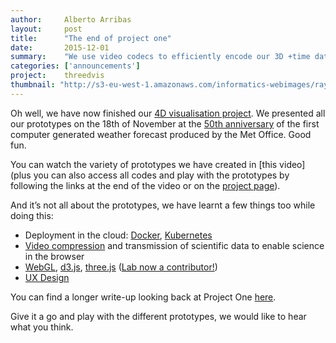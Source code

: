 ```yaml
---
author:     Alberto Arribas
layout:     post
title:      "The end of project one"
date:       2015-12-01
summary:    "We use video codecs to efficiently encode our 3D +time data"
categories: ['announcements']
project:    threedvis
thumbnail: "http://s3-eu-west-1.amazonaws.com/informatics-webimages/rays.jpg"
---
```


Oh well, we have now finished our [4D visualisation project](http://www.informaticslab.co.uk/projects/three-d-vis.html). We presented all our prototypes on the 18th of November at the [50th anniversary](http://www.metoffice.gov.uk/research/modelling-systems/unified-model/weather-forecasting/nwpfifty) of the first computer generated weather forecast produced by the Met Office. Good fun.

You can watch the variety of prototypes we have created in [this video] (plus you can also access all codes and play with the prototypes by following the links at the end of the video or on the [project page]()).

And it’s not all about the prototypes, we have learnt a few things too while doing this:

* Deployment in the cloud: [Docker](http://www.informaticslab.co.uk/lab-school/2015/06/24/lab-school-docker.html), [Kubernetes](http://www.informaticslab.co.uk/infrastructure/2015/10/01/building-with-kubernetes.html)
* [Video compression](http://www.informaticslab.co.uk/technical/2015/10/05/data-encoding.html) and transmission of scientific data to enable science in the browser
* [WebGL](http://www.webgl.com/), [d3.js](http://d3js.org/), [three.js](http://threejs.org/) ([Lab now a contributor!](https://github.com/mrdoob/three.js/pull/7527))
* [UX Design](http://www.informaticslab.co.uk/lab-school/2015/07/30/lab-school-design.html)

You can find a longer write-up looking back at Project One [here]().

Give it a go and play with the different prototypes, we would like to hear what you think.